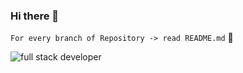 ### Hi there 👋
`For every branch of Repository -> read README.md` 💬
<!--
Here are some ideas to get you started:

- 🔭 I’m currently working on ...
- 🌱 I’m currently learning ...
- 👯 I’m looking to collaborate on ...
- 🤔 I’m looking for help with ...
- 💬 Ask me about ...
- 📫 How to reach me: ...
- 😄 Pronouns: ...
- ⚡ Fun fact: ...
-->

![full stack developer](https://qph.fs.quoracdn.net/main-qimg-efbd1fe9111c6e3fb4f01408cb894a3d)

